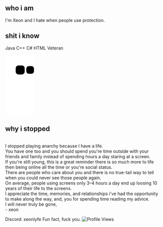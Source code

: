 ## who i am
I'm Xeon and I hate when people use protection.

## shit i know
Java C++ C# HTML Veteran

<p align="center">

![github contribution grid snake animation](https://raw.githubusercontent.com/XeonLyfe/XeonLyfe/output/github-contribution-grid-snake.svg)

## why i stopped
<br />I stopped playing anarchy because I have a life. 
<br />You have one too and you should spend you're time outside with your friends and family instead of spending hours a day staring at a screen. 
<br />If you're still young, this is a great reminder there is so much more to life then being online all the time or you're social status.
<br />There are people who care about you and there is no true-tail way to tell when you could never see those people again.
<br />On average, people using screens only 3–4 hours a day end up loosing 10 years of their life to the screens.
<br />I appreciate the time, memories, and relationships i've had the opportunity to make along the way, and, you for spending time reading my advice.
<br />I will never truly be gone,
<br />- xeon

Discord: xeonlyfe
Fun fact, fuck you.
![Profile Views](https://komarev.com/ghpvc/?username=xeonlyfe)
